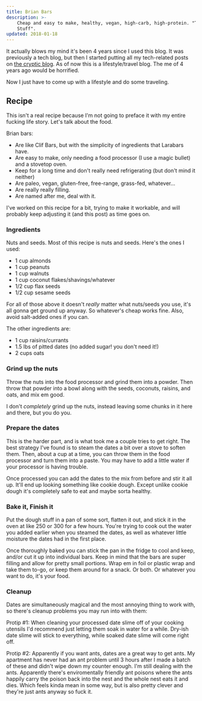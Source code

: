 ```yaml
---
title: Brian Bars
description: >-
    Cheap and easy to make, healthy, vegan, high-carb, high-protein. "The Good
    Stuff".
updated: 2018-01-18
---
```


It actually blows my mind it's been 4 years since I used this blog. It was
previously a tech blog, but then I started putting all my tech-related posts on
[the cryptic blog](https://cryptic.io). As of now this is a lifestyle/travel
blog. The me of 4 years ago would be horrified.

Now I just have to come up with a lifestyle and do some traveling.

## Recipe

This isn't a real recipe because I'm not going to preface it with my entire
fucking life story. Let's talk about the food.

Brian bars:

* Are like Clif Bars, but with the simplicity of ingredients that Larabars have.
* Are easy to make, only needing a food processor (I use a magic bullet) and a
  stovetop oven.
* Keep for a long time and don't really need refrigerating (but don't mind it
  neither)
* Are paleo, vegan, gluten-free, free-range, grass-fed, whatever...
* Are really really filling.
* Are named after me, deal with it.

I've worked on this recipe for a bit, trying to make it workable, and will
probably keep adjusting it (and this post) as time goes on.

### Ingredients

Nuts and seeds. Most of this recipe is nuts and seeds. Here's the ones I used:

* 1 cup almonds
* 1 cup peanuts
* 1 cup walnuts
* 1 cup coconut flakes/shavings/whatever
* 1/2 cup flax seeds
* 1/2 cup sesame seeds

For all of those above it doesn't _really_ matter what nuts/seeds you use, it's
all gonna get ground up anyway. So whatever's cheap works fine. Also, avoid
salt-added ones if you can.

The other ingredients are:

* 1 cup raisins/currants
* 1.5 lbs of pitted dates (no added sugar! you don't need it!)
* 2 cups oats

### Grind up the nuts

Throw the nuts into the food processor and grind them into a powder. Then throw
that powder into a bowl along with the seeds, coconuts, raisins, and oats, and
mix em good.

I don't _completely_ grind up the nuts, instead leaving some chunks in it here
and there, but you do you.

### Prepare the dates

This is the harder part, and is what took me a couple tries to get right. The
best strategy I've found is to steam the dates a bit over a stove to soften
them. Then, about a cup at a time, you can throw them in the food processor and
turn them into a paste. You may have to add a little water if your processor is
having trouble.

Once processed you can add the dates to the mix from before and stir it all up.
It'll end up looking something like cookie dough. Except unlike cookie dough
it's completely safe to eat and maybe sorta healthy.

### Bake it, Finish it

Put the dough stuff in a pan of some sort, flatten it out, and stick it in the
oven at like 250 or 300 for a few hours. You're trying to cook out the water you
added earlier when you steamed the dates, as well as whatever little moisture
the dates had in the first place.

Once thoroughly baked you can stick the pan in the fridge to cool and keep,
and/or cut it up into individual bars. Keep in mind that the bars are super
filling and allow for pretty small portions. Wrap em in foil or plastic wrap and
take them to-go, or keep them around for a snack. Or both. Or whatever you want
to do, it's your food.

### Cleanup

Dates are simultaneously magical and the most annoying thing to work with, so
there's cleanup problems you may run into with them:

Protip #1: When cleaning your processed date slime off of your cooking utensils
I'd recommend just letting them soak in water for a while. Dry-ish date slime
will stick to everything, while soaked date slime will come right off.

Protip #2: Apparently if you want ants, dates are a great way to get ants. My
apartment has never had an ant problem until 3 hours after I made a batch of
these and didn't wipe down my counter enough. I'm still dealing with the ants.
Apparently there's enviromentally friendly ant poisons where the ants happily
carry the poison back into the nest and the whole nest eats it and dies. Which
feels kinda mean in some way, but is also pretty clever and they're just ants
anyway so fuck it.
